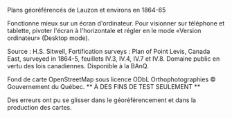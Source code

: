 Plans géoréférencés de Lauzon et environs en 1864-65

Fonctionne mieux sur un écran d'ordinateur. Pour visionner sur téléphone et tablette, pivoter l'écran à l'horizontale et régler en le mode «Version ordinateur» (Desktop mode).

Source : H.S. Sitwell, Fortification surveys : Plan of Point Levis, Canada East, surveyed in 1864-5, feuillets IV.3, IV.4, IV.7 et IV.8. Domaine public en vertu des lois canadiennes. Disponible à la BAnQ.

Fond de carte OpenStreetMap sous licence ODbL
Orthophotographies © Gouvernement du Québec. ** À DES FINS DE TEST SEULEMENT **

Des erreurs ont pu se glisser dans le géoréférencement et dans la production des cartes.
